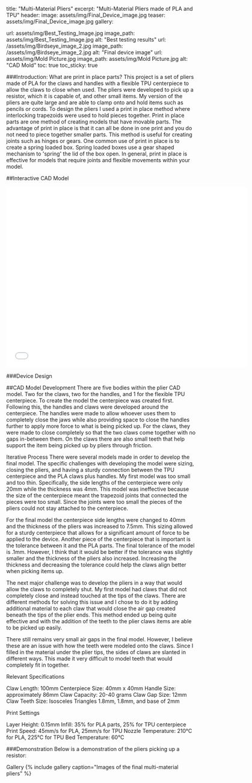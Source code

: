 title: "Multi-Material Pliers"
excerpt: "Multi-Material Pliers made of PLA and TPU"
header:
image: assets/img/Final_Device_image.jpg
teaser: assets/img/Final_Device_image.jpg
gallery:

url: assets/img/Best_Testing_Image.jpg
image_path: assets/img/Best_Testing_Image.jpg
alt: "Best testing results"
url: /assets/img/Birdseye_image_2.jpg
image_path: /assets/img/Birdseye_image_2.jpg
alt: "Final device image"
url: assets/img/Mold Picture.jpg
image_path: assets/img/Mold Picture.jpg
alt: "CAD Mold"
toc: true
toc_sticky: true


###Introduction: What are print in place parts?
  This project is a set of pliers made of PLA for the claws and handles with a flexible TPU centerpiece to allow the claws to close when used. The pliers were developed to pick up a resistor, which it is capable of, and other small items. My version of the pliers are quite large and are able to clamp onto and hold items such as pencils or cords. To design the pliers I used a print in place method where interlocking trapezoids were used to hold pieces together.
Print in place parts are one method of creating models that have movable parts. The advantage of print in place is that it can all be done in one print and you do not need to piece together smaller parts. This method is useful for creating joints such as hinges or gears. One common use of print in place is to create a spring loaded box. Spring loaded boxes use a gear shaped mechanism to 'spring' the lid of the box open. In general, print in place is effective for models that require joints and flexible movements within your model.

##Interactive CAD Model
<iframe src="YOUR_CAD_MODEL_LINK_HERE" width="640" height="480" allowfullscreen="true" webkitallowfullscreen="true" mozallowfullscreen="true" frameborder="0"></iframe>

###Device Design

##CAD Model Development
  There are five bodies within the plier CAD model. Two for the claws, two for the handles, and 1 for the flexible TPU centerpiece. To create the model the centerpiece was created first. Following this, the handles and claws were developed around the centerpiece. The handles were made to allow whoever uses them to completely close the jaws while also providing space to close the handles further to apply more force to what is being picked up. For the claws, they were made to close completely so that the two claws come together with no gaps in-between them. On the claws there are also small teeth that help support the item being picked up by pliers through friction.
<!-- Insert CAD model close-up image here: /assets/img/cad_closeup.jpg -->

Iterative Process
There were several models made in order to develop the final model. The specific challenges with developing the model were sizing, closing the pliers, and having a sturdy connection between the TPU centerpiece and the PLA claws plus handles.
My first model was too small and too thin. Specifically, the side lengths of the centerpiece were only 20mm while the thickness was 4mm. This model was ineffective because the size of the centerpiece meant the trapezoid joints that connected the pieces were too small. Since the joints were too small the pieces of the pliers could not stay attached to the centerpiece.

<!-- Insert first iteration image here: /assets/img/iteration1.jpg -->

For the final model the centerpiece side lengths were changed to 40mm and the thickness of the pliers was increased to 7.5mm. This sizing allowed for a sturdy centerpiece that allows for a significant amount of force to be applied to the device. Another piece of the centerpiece that is important is the tolerance between it and the PLA parts. The final tolerance of the model is .1mm. However, I think that it would be better if the tolerance was slightly smaller and the thickness of the pliers also increased. Increasing the thickness and decreasing the tolerance could help the claws align better when picking items up.
<!-- Insert second iteration image here: /assets/img/iteration2.jpg --> 

The next major challenge was to develop the pliers in a way that would allow the claws to completely shut. My first model had claws that did not completely close and instead touched at the tips of the claws. There are different methods for solving this issue and I chose to do it by adding additional material to each claw that would close the air gap created beneath the tips of the plier ends. This method ended up being quite effective and with the addition of the teeth to the plier claws items are able to be picked up easily.

There still remains very small air gaps in the final model. However, I believe these are an issue with how the teeth were modeled onto the claws. Since I filled in the material under the plier tips, the sides of claws are slanted in different ways. This made it very difficult to model teeth that would completely fit in together.

<!-- Insert final design image here: /assets/img/final_design.jpg -->
Relevant Specifications

Claw Length: 100mm
Centerpiece Size: 40mm x 40mm
Handle Size: approximately 86mm
Claw Capacity: 20-40 grams
Claw Gap Size: 12mm
Claw Teeth Size: Isosceles Triangles 1.8mm, 1.8mm, and base of 2mm

Print Settings

Layer Height: 0.15mm
Infill: 35% for PLA parts, 25% for TPU centerpiece
Print Speed: 45mm/s for PLA, 25mm/s for TPU
Nozzle Temperature: 210°C for PLA, 225°C for TPU
Bed Temperature: 60°C

###Demonstration
Below is a demonstration of the pliers picking up a resistor:
<!-- Insert GIF of pliers picking up a resistor here: /assets/img/pliers_picking_resistor.gif -->
Gallery
{% include gallery caption="Images of the final multi-material pliers" %}
